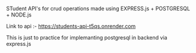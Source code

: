 STudent API's for crud operations made using EXPRESS.js + POSTGRESQL + NODE.js

Link to api :- https://students-api-t5qs.onrender.com

This is just to practice for implemanting postgresql in backend via express.js 